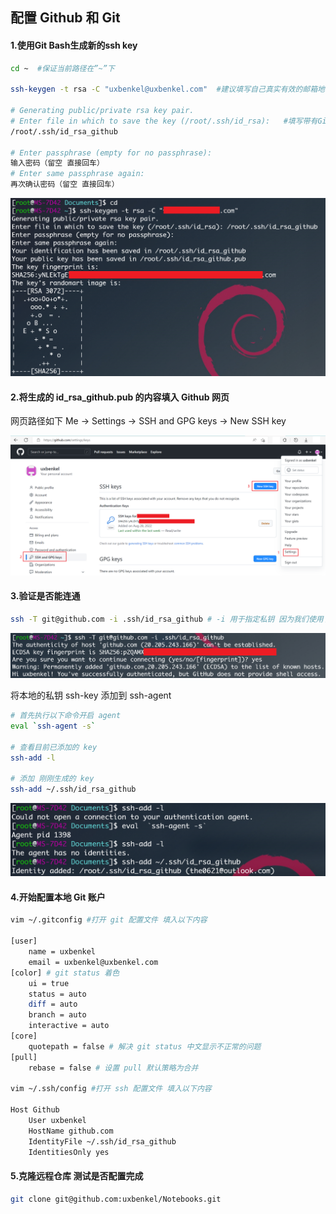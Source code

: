 ## 配置 Github 和 Git

#### 1.使用Git Bash生成新的ssh key

```bash
cd ~  #保证当前路径在”~”下

ssh-keygen -t rsa -C "uxbenkel@uxbenkel.com"  #建议填写自己真实有效的邮箱地址

# Generating public/private rsa key pair.
# Enter file in which to save the key (/root/.ssh/id_rsa):   #填写带有Github标识的路径
/root/.ssh/id_rsa_github

# Enter passphrase (empty for no passphrase):   
输入密码（留空 直接回车）
# Enter same passphrase again:   
再次确认密码（留空 直接回车）
```

<img src="assets/Snipaste_2022-08-28_15-20-58.png" alt="Snipaste_2022-08-28_15-20-58" style="zoom:50%;" /> 

#### 2.将生成的 id_rsa_github.pub 的内容填入 Github 网页 

网页路径如下 Me -> Settings -> SSH and GPG keys -> New SSH key

<img src="assets/image-20220828152527274.png" alt="image-20220828152527274" style="zoom:50%;" /> 

#### 3.验证是否能连通 

```bash
ssh -T git@github.com -i .ssh/id_rsa_github # -i 用于指定私钥 因为我们使用了自定义的私钥文件名称
```

<img src="assets/image-20220828152658715.png" alt="image-20220828152658715" style="zoom:50%;" /> 

将本地的私钥 ssh-key 添加到 ssh-agent 

```bash
# 首先执行以下命令开启 agent
eval `ssh-agent -s`

# 查看目前已添加的 key
ssh-add -l

# 添加 刚刚生成的 key
ssh-add ~/.ssh/id_rsa_github
```

<img src="assets/image-20220828154214471.png" alt="image-20220828154214471" style="zoom:50%;" /> 

#### 4.开始配置本地 Git 账户

```bash
vim ~/.gitconfig #打开 git 配置文件 填入以下内容

[user]
    name = uxbenkel
    email = uxbenkel@uxbenkel.com
[color] # git status 着色
	ui = true
	status = auto
	diff = auto
	branch = auto
	interactive = auto
[core]
	quotepath = false # 解决 git status 中文显示不正常的问题
[pull]
	rebase = false # 设置 pull 默认策略为合并

vim ~/.ssh/config #打开 ssh 配置文件 填入以下内容

Host Github
    User uxbenkel
    HostName github.com
    IdentityFile ~/.ssh/id_rsa_github
    IdentitiesOnly yes
```

#### 5.克隆远程仓库 测试是否配置完成

```bash
git clone git@github.com:uxbenkel/Notebooks.git
```

